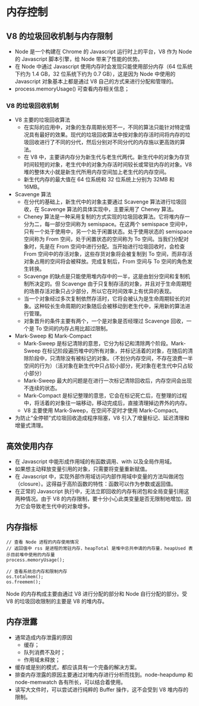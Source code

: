 # 内存控制

## V8 的垃圾回收机制与内存限制
+ Node 是一个构建在 Chrome 的 Javascript 运行时上的平台，V8 作为 Node 的 Javascript 脚本引擎，给 Node 带来了性能的优势。
+ 在 Node 中通过 Javascript 使用内存时会发现只能使用部分内存（64 位系统下约为 1.4 GB，32 位系统下约为 0.7 GB），这是因为 Node 中使用的 Javascript 对象基本上都是通过 V8 自己的方式来进行分配和管理的。
+ process.memoryUsage() 可查看内存相关信息；

### V8 的垃圾回收机制
+ V8 主要的垃圾回收算法
  + 在实际的应用中，对象的生存周期长短不一，不同的算法只能针对特定情况具有最好的效果。现代的垃圾回收算法中按对象的存活时间将内存的垃圾回收进行了不同的分代，然后分别对不同分代的内存施以更高效的算法。
  + 在 V8 中，主要讲内存分为新生代与老生代两代。新生代中的对象为存货时间较短的对象，老生代中的对象为存活时间较长或常驻内存的对象。V8 堆的整体大小就是新生代所用内存空间加上老生代的内存空间。
  + 新生代内存的最大值在 64 位系统和 32 位系统上分别为 32MB 和 16MB。
+ Scavenge 算法
  + 在分代的基础上，新生代中的对象主要通过 Scavenge 算法进行垃圾回收，在 Scavenge 算法的具体实现中，主要采用了 Cheney 算法。
  + Cheney 算法是一种采用复制的方式实现的垃圾回收算法。它将堆内存一分为二，每一部分空间称为 semispace。在这两个 semispace 空间中，只有一个处于使用中，另一个处于闲置状态。处于使用状态的 semispace 空间称为 From 空间，处于闲置状态的空间称为 To 空间。当我们分配对象时，先是在 From 空间中进行分配。当开始进行垃圾回收时，会检查 From 空间中的存活对象，这些存货对象将会被复制到 To 空间，而非存活对象占用的空间将会被释放。完成复制后，From 空间与 To 空间的角色发生转换。
  + Scavenge 的缺点是只能使用堆内存中的一半，这是由划分空间和复制机制所决定的。但 Scavenge 由于只复制存活的对象，并且对于生命周期短的场景存活对象只占少部分，所以它在时间效率上有优异的表现。
  + 当一个对象经过多次复制依然存活时，它将会被认为是生命周期较长的对象。这种较长生命周期的对象随后会被移动到老生代中，采用新的算法进行管理。
  + 对象晋升的条件主要有两个，一个是对象是否经理过 Scavenge 回收，一个是 To 空间的内存占用比超过限制。
+ Mark-Sweep 和 Mark-Compact
  + Mark-Sweep 是标记清除的意思，它分为标记和清除两个阶段。Mark-Sweep 在标记阶段遍历堆中的所有对象，并标记活着的对象，在随后的清除阶段中，只清除没有被标记的对象。（不划分内存空间，不存在浪费一半空间的行为）（活对象在新生代中只占较小部分，死对象在老生代中只占较小部分）
  + Mark-Sweep 最大的问题是在进行一次标记清除回收后，内存空间会出现不连续的状态。
  + Mark-Compact 是标记整理的意思，它会在标记死亡后，在整理的过程中，将活着的对象往一端移动，移动完成后，直接清理掉边界外的内存。 
  + V8 主要使用 Mark-Sweep，在空间不足时才使用 Mark-Compact。
+ 为防止“全停顿”式垃圾回收造成程序阻塞，V8 引入了增量标记、延迟清理和增量式清理。

## 高效使用内存
+ 在 Javascript 中能形成作用域的有函数调用、with 以及全局作用域。
+ 如果想主动释放变量引用的对象，只需要将变量重新赋值。
+ 在 Javascript 中，实现外部作用域访问内部作用域中变量的方法叫做闭包（closure）。这得益于高阶函数的特性：函数可以作为参数或返回值。
+ 在正常的 Javascript 执行中，无法立即回收的内存有闭包和全局变量引用这两种情况。由于 V8 的内存限制，要十分小心此类变量是否无限制地增加，因为它会导致老生代中的对象增多。

## 内存指标
```es6
// 查看 Node 进程的内存使用情况
// 返回值中 rss 是进程的常驻内存，heapTotal 是堆中总共申请的内存量，heapUsed 表示目前堆中使用的内存量
process.memoryUsage();

// 查看系统总内存和限制内存
os.totalmem();
os.freemem();
```
Node 的内存构成主要由通过 V8 进行分配的部分和 Node 自行分配的部分。受 V8 的垃圾回收限制的主要是 V8 的堆内存。

## 内存泄露
+ 通常造成内存泄露的原因
  + 缓存；
  + 队列消费不及时；
  + 作用域未释放；
+ 缓存或是别的模式，都应该具有一个完备的解决方案。
+ 排查内存泄露的原因主要通过对堆内存进行分析而找到。node-heapdump 和 node-memwatch 各有所长，可以结合着使用。
+ 读写大文件时，可以尝试进行纯粹的 Buffer 操作，这不会受到 V8 堆内存的限制。